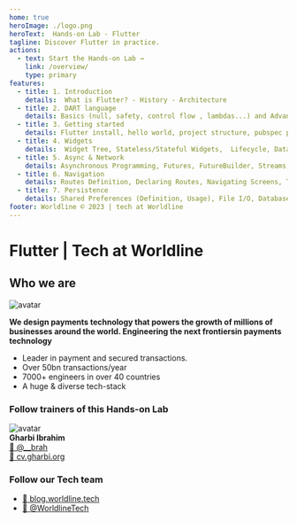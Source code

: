 ```yaml
---
home: true
heroImage: ./logo.png
heroText:  Hands-on Lab - Flutter
tagline: Discover Flutter in practice.
actions:
  - text: Start the Hands-on Lab →
    link: /overview/
    type: primary
features:
  - title: 1. Introduction
    details:  What is Flutter? - History - Architecture
  - title: 2. DART language
    details: Basics (null, safety, control flow , lambdas...) and Advanced features (async, future...)
  - title: 3. Getting started
    details: Flutter install, hello world, project structure, pubspec plugins...
  - title: 4. Widgets
    details:  Widget Tree, Stateless/Stateful Widgets,  Lifecycle, Data Passing, Resource Management...
  - title: 5. Async & Network
    details: Asynchronous Programming, Futures, FutureBuilder, Streams, Connecting to the Internet
  - title: 6. Navigation
    details: Routes Definition, Declaring Routes, Navigating Screens, Transmitting Data, State Management 
  - title: 7. Persistence
    details: Shared Preferences (Definition, Usage), File I/O, Database
footer: Worldline © 2023 | tech at Worldline
---
```


# Flutter | Tech at Worldline
## Who we are 

![avatar](./assets/images/logo_worldline.png)  

**We design payments technology that powers the growth of millions​ of businesses around the world. Engineering the next frontiers​ in payments technology​**  
* Leader in payment and secured transactions. ​ 
* Over 50bn transactions/year​
* 7000+ engineers​ in over 40 countries​
* A huge & diverse​ tech-stack

### Follow trainers of this Hands-on Lab

![avatar](./assets/images/avatar.png)  
**Gharbi Ibrahim**  
[🔗 @__brah​](https://twitter.com/__brah)  
[🔗 cv.gharbi.org](http://cv.gharbi.org)

### Follow our Tech team

* [🔗 blog.worldline.tech](http://blog.worldline.tech)
* [🔗 @WorldlineTech​](https://twitter.com/worldlinetech)
